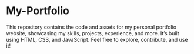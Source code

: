 # My-Portfolio
This repository contains the code and assets for my personal portfolio website, showcasing my skills, projects, experience, and more. It’s built using HTML, CSS, and JavaScript. Feel free to explore, contribute, and use it!
